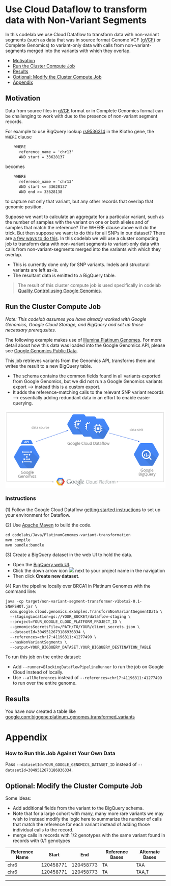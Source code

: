 # Use Cloud Dataflow to transform data with Non-Variant Segments

In this codelab we use Cloud Dataflow to transform data with non-variant segments (such as data that was in source format Genome VCF ([gVCF](https://sites.google.com/site/gvcftools/home/about-gvcf/gvcf-conventions)) or Complete Genomics) to variant-only data with calls from non-variant-segments merged into the variants with which they overlap. 

* [Motivation](#motivation)
* [Run the Cluster Compute Job](#run-the-cluster-compute-job)
* [Results](#results)
* [Optional: Modify the Cluster Compute Job](#optional-modify-the-cluster-compute-job)
* [Appendix](#appendix)

## Motivation

Data from source files in [gVCF](https://sites.google.com/site/gvcftools/home/about-gvcf/gvcf-conventions) format or in Complete Genomics format can be challenging to work with due to the presence of non-variant segment records.

For example to use BigQuery lookup [rs9536314](http://www.ncbi.nlm.nih.gov/SNP/snp_ref.cgi?rs=rs9536314) in the Klotho gene, the `WHERE` clause
```
    WHERE
      reference_name = 'chr13'
      AND start = 33628137
```
becomes
```
    WHERE
      reference_name = 'chr13'
      AND start <= 33628137
      AND end >= 33628138
```
to capture not only that variant, but any other records that overlap that genomic position.

Suppose we want to calculate an aggregate for a particular variant, such as the number of samples with the variant on one or both alleles and of samples that match the reference?  The WHERE clause above will do the trick.  But then suppose we want to do this for all SNPs in our dataset?  There are [a few ways to do this](https://github.com/googlegenomics/bigquery-examples/tree/master/pgp/data-stories/schema-comparisons#motivation). In this codelab we will use a cluster computing job to transform data with non-variant segments to variant-only data with calls from non-variant-segments merged into the variants with which they overlap. 
* This is currently done only for SNP variants. Indels and structural variants are left as-is.  
* The resultant data is emitted to a BigQuery table.

> The result of this cluster compute job is used specifically in codelab [Quality Control using Google Genomics](../../R/PlatinumGenomes-QC).

## Run the Cluster Compute Job

_Note: This codelab assumes you have already worked with Google Genomics, Google Cloud Storage, and BigQuery and set up those necessary prerequsites._

The following example makes use of [Illumina Platinum Genomes](http://www.illumina.com/platinumgenomes/).  For more detail about how this data was loaded into the Google Genomics API, please see [Google Genomics Public Data](https://cloud.google.com/genomics/data/platinum-genomes).

This job retrieves variants from the Genomics API, transforms them and writes the result to a new BigQuery table.
* The schema contains the common fields found in all variants exported from Google Genomics, but we did not run a Google Genomics variants export --> instead this is a custom export.
* It adds the reference-matching calls to the relevant SNP variant records --> essentially adding redundant data in an effort to enable easier querying.

<img src="Dataflow.png" title="Use Cloud Dataflow to transform data with Non-Variant Segments" alt="Use Cloud Dataflow to transform data with Non-Variant Segments" style="display: block; margin: auto;" />

### Instructions

(1) Follow the Google Cloud Dataflow [getting started instructions](https://cloud.google.com/dataflow/getting-started) to set up your environment for Dataflow.

(2) Use [Apache Maven](http://maven.apache.org/download.cgi) to build the code.
```
cd codelabs/Java/PlatinumGenomes-variant-transformation
mvn compile
mvn bundle:bundle
```
(3) Create a BigQuery dataset in the web UI to hold the data.
* Open the [BigQuery web UI](https://bigquery.cloud.google.com/).
* Click the down arrow icon <img src=https://cloud.google.com/bigquery/images/icon-down-arrow.png> next to your project name in the navigation
* Then click **Create new dataset**.

(4) Run the pipeline locally over BRCA1 in Platinum Genomes with the command line:
```
java -cp target/non-variant-segment-transformer-v1beta2-0.1-SNAPSHOT.jar \
  com.google.cloud.genomics.examples.TransformNonVariantSegmentData \
  --stagingLocation=gs://YOUR_BUCKET/dataflow-staging \
  --project=YOUR_GOOGLE_CLOUD_PLATFORM_PROJECT_ID \
  --genomicsSecretsFile=/PATH/TO/YOUR/client_secrets.json \
  --datasetId=3049512673186936334 \
  --references=chr17:41196311:41277499 \
  --hasNonVariantSegments \
  --output=YOUR_BIGQUERY_DATASET.YOUR_BIGQUERY_DESTINATION_TABLE
```

To run this job on the entire dataset:
* Add `--runner=BlockingDataflowPipelineRunner` to run the job on Google Cloud instead of locally.
* Use `--allReferences` instead of `--references=chr17:41196311:41277499` to run over the entire genome.

## Results

You have now created a table like [google.com:biggene:platinum_genomes.transformed_variants](https://bigquery.cloud.google.com/table/google.com:biggene:platinum_genomes.transformed_variants?pli=1)

# Appendix

### How to Run this Job Against Your Own Data

Pass `--datasetId=YOUR_GOOGLE_GENOMICS_DATASET_ID` instead of `--datasetId=3049512673186936334`.

## Optional: Modify the Cluster Compute Job

Some ideas:
* Add additional fields from the variant to the BigQuery schema.
* Note that for a large cohort with many, many more rare variants we may wish to instead modify the logic here to summarize the number of calls that match the reference for each variant instead of adding those individual calls to the record.
* merge calls in records with 1/2 genotypes with the same variant found in records with 0/1 genotypes

Reference Name | Start     | End       | Reference Bases | Alternate Bases
---------------|-----------|-----------|-----------------|-----------------
chr6           | 120458771 | 120458773 |TA               |TAA
chr6           | 120458771 | 120458773 |TA               |TAA,T
 
--------------------------------------------------------

